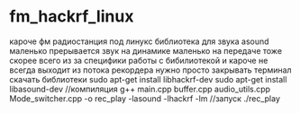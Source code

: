 # fm_hackrf_linux
кароче фм радиостанция под линукс библиотека для звука asound маленько прерывается звук на динамике маленько на передаче тоже скорее всего из за специфики работы с бибилиотекой и кароче не всегда выходит из потока рекордера нужно просто закрывать терминал
скачать библиотеки
sudo apt-get install libhackrf-dev
sudo apt-get install libasound-dev
//компиляция
g++ main.cpp buffer.cpp audio_utils.cpp  Mode_switcher.cpp -o rec_play -lasound -lhackrf -lm
//запуск 
./rec_play
